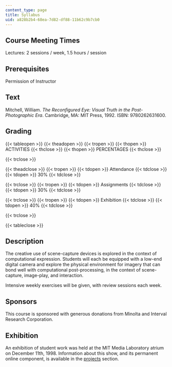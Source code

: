 ```yaml
---
content_type: page
title: Syllabus
uid: a828b2b4-68ea-7d82-df88-11b62c9b7cb0
---
```


Course Meeting Times
--------------------

Lectures: 2 sessions / week, 1.5 hours / session

Prerequisites
-------------

Permission of Instructor

Text
----

Mitchell, William. _The Reconfigured Eye: Visual Truth in the Post-Photographic Era_. Cambridge, MA: MIT Press, 1992. ISBN: 9780262631600.

Grading
-------

{{< tableopen >}}
{{< theadopen >}}
{{< tropen >}}
{{< thopen >}}
ACTIVITIES
{{< thclose >}}
{{< thopen >}}
PERCENTAGES
{{< thclose >}}

{{< trclose >}}

{{< theadclose >}}
{{< tropen >}}
{{< tdopen >}}
Attendance
{{< tdclose >}}
{{< tdopen >}}
30%
{{< tdclose >}}

{{< trclose >}}
{{< tropen >}}
{{< tdopen >}}
Assignments
{{< tdclose >}}
{{< tdopen >}}
30%
{{< tdclose >}}

{{< trclose >}}
{{< tropen >}}
{{< tdopen >}}
Exhibition
{{< tdclose >}}
{{< tdopen >}}
40%
{{< tdclose >}}

{{< trclose >}}

{{< tableclose >}}

Description
-----------

The creative use of scene-capture devices is explored in the context of computational expression. Students will each be equipped with a low-end digital camera and explore the physical environment for imagery that can bond well with computational post-processing, in the context of scene-capture, image-play, and interaction.

Intensive weekly exercises will be given, with review sessions each week.

Sponsors
--------

This course is sponsored with generous donations from Minolta and Interval Research Corporation.

Exhibition
----------

An exhibition of student work was held at the MIT Media Laboratory atrium on December 11th, 1998. Information about this show, and its permanent online component, is available in the [projects](http://acg.media.mit.edu/courses/mas961/exhibition/overview.html) section.